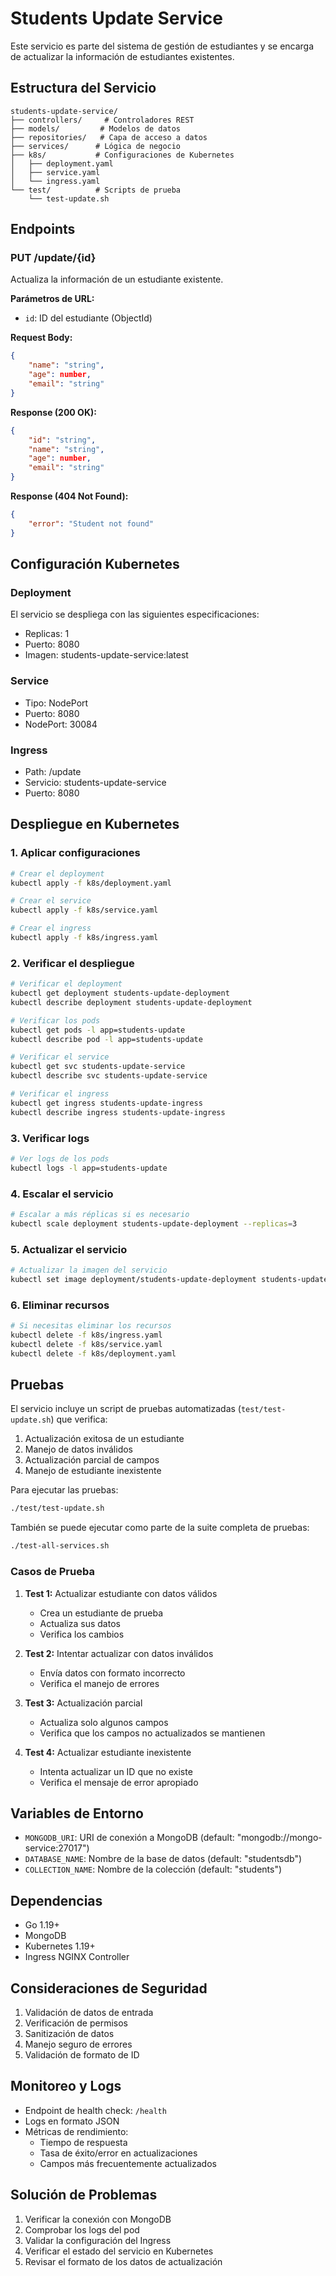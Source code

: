 # Students Update Service

Este servicio es parte del sistema de gestión de estudiantes y se encarga de actualizar la información de estudiantes existentes.

## Estructura del Servicio

```
students-update-service/
├── controllers/     # Controladores REST
├── models/         # Modelos de datos
├── repositories/   # Capa de acceso a datos
├── services/      # Lógica de negocio
├── k8s/           # Configuraciones de Kubernetes
│   ├── deployment.yaml
│   ├── service.yaml
│   └── ingress.yaml
└── test/          # Scripts de prueba
    └── test-update.sh
```

## Endpoints

### PUT /update/{id}
Actualiza la información de un estudiante existente.

**Parámetros de URL:**
- `id`: ID del estudiante (ObjectId)

**Request Body:**
```json
{
    "name": "string",
    "age": number,
    "email": "string"
}
```

**Response (200 OK):**
```json
{
    "id": "string",
    "name": "string",
    "age": number,
    "email": "string"
}
```

**Response (404 Not Found):**
```json
{
    "error": "Student not found"
}
```

## Configuración Kubernetes

### Deployment
El servicio se despliega con las siguientes especificaciones:
- Replicas: 1
- Puerto: 8080
- Imagen: students-update-service:latest

### Service
- Tipo: NodePort
- Puerto: 8080
- NodePort: 30084

### Ingress
- Path: /update
- Servicio: students-update-service
- Puerto: 8080

## Despliegue en Kubernetes

### 1. Aplicar configuraciones
```bash
# Crear el deployment
kubectl apply -f k8s/deployment.yaml

# Crear el service
kubectl apply -f k8s/service.yaml

# Crear el ingress
kubectl apply -f k8s/ingress.yaml
```

### 2. Verificar el despliegue
```bash
# Verificar el deployment
kubectl get deployment students-update-deployment
kubectl describe deployment students-update-deployment

# Verificar los pods
kubectl get pods -l app=students-update
kubectl describe pod -l app=students-update

# Verificar el service
kubectl get svc students-update-service
kubectl describe svc students-update-service

# Verificar el ingress
kubectl get ingress students-update-ingress
kubectl describe ingress students-update-ingress
```

### 3. Verificar logs
```bash
# Ver logs de los pods
kubectl logs -l app=students-update
```

### 4. Escalar el servicio
```bash
# Escalar a más réplicas si es necesario
kubectl scale deployment students-update-deployment --replicas=3
```

### 5. Actualizar el servicio
```bash
# Actualizar la imagen del servicio
kubectl set image deployment/students-update-deployment students-update=students-update-service:nueva-version
```

### 6. Eliminar recursos
```bash
# Si necesitas eliminar los recursos
kubectl delete -f k8s/ingress.yaml
kubectl delete -f k8s/service.yaml
kubectl delete -f k8s/deployment.yaml
```

## Pruebas

El servicio incluye un script de pruebas automatizadas (`test/test-update.sh`) que verifica:

1. Actualización exitosa de un estudiante
2. Manejo de datos inválidos
3. Actualización parcial de campos
4. Manejo de estudiante inexistente

Para ejecutar las pruebas:
```bash
./test/test-update.sh
```

También se puede ejecutar como parte de la suite completa de pruebas:
```bash
./test-all-services.sh
```

### Casos de Prueba

1. **Test 1:** Actualizar estudiante con datos válidos
   - Crea un estudiante de prueba
   - Actualiza sus datos
   - Verifica los cambios

2. **Test 2:** Intentar actualizar con datos inválidos
   - Envía datos con formato incorrecto
   - Verifica el manejo de errores

3. **Test 3:** Actualización parcial
   - Actualiza solo algunos campos
   - Verifica que los campos no actualizados se mantienen

4. **Test 4:** Actualizar estudiante inexistente
   - Intenta actualizar un ID que no existe
   - Verifica el mensaje de error apropiado

## Variables de Entorno

- `MONGODB_URI`: URI de conexión a MongoDB (default: "mongodb://mongo-service:27017")
- `DATABASE_NAME`: Nombre de la base de datos (default: "studentsdb")
- `COLLECTION_NAME`: Nombre de la colección (default: "students")

## Dependencias

- Go 1.19+
- MongoDB
- Kubernetes 1.19+
- Ingress NGINX Controller

## Consideraciones de Seguridad

1. Validación de datos de entrada
2. Verificación de permisos
3. Sanitización de datos
4. Manejo seguro de errores
5. Validación de formato de ID

## Monitoreo y Logs

- Endpoint de health check: `/health`
- Logs en formato JSON
- Métricas de rendimiento:
  - Tiempo de respuesta
  - Tasa de éxito/error en actualizaciones
  - Campos más frecuentemente actualizados

## Solución de Problemas

1. Verificar la conexión con MongoDB
2. Comprobar los logs del pod
3. Validar la configuración del Ingress
4. Verificar el estado del servicio en Kubernetes
5. Revisar el formato de los datos de actualización 